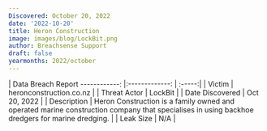 ```yaml
---
Discovered: October 20, 2022
date: '2022-10-20'
title: Heron Construction
image: images/blog/LockBit.png
author: Breachsense Support
draft: false
yearmonths: 2022/october
---
```



| Data Breach Report
------------:     |:-------------:    | :-----:|
| Victim      | heronconstruction.co.nz      | 
| Threat Actor      | LockBit      | 
| Date Discovered      | Oct 20, 2022      | 
| Description      | Heron Construction is a family owned and operated marine construction company that specialises in using backhoe dredgers for marine dredging.      | 
| Leak Size      | N/A      | 


